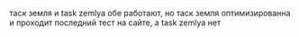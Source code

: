 таск земля и task zemlya обе работают, но таск земля оптимизированна и проходит последний тест на сайте, а task zemlya нет
